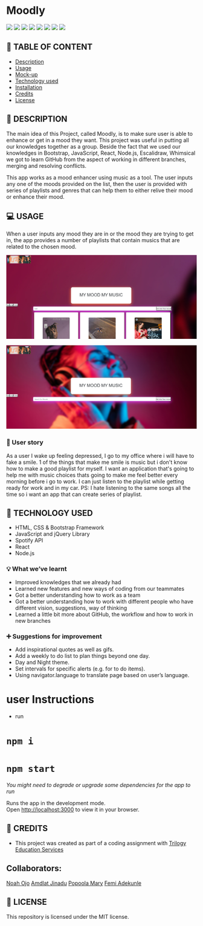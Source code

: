 # Moodly
![](https://img.shields.io/badge/html-HTML5-orange?logo=html5)
![](https://img.shields.io/badge/css-CSS3-%231572B6?logo=css3)
![](https://img.shields.io/badge/JavaScript-lightgrey?logo=javascript)
![](https://img.shields.io/badge/jQuery-0769AD?logo=jquery)
![](https://img.shields.io/badge/Bootstrap-563D7C?style=flat&logo=bootstrap&logoColor=white)
![](https://img.shields.io/github/license/senseilein/make-the-days-count)
![](https://img.shields.io/badge/React-61DAFB?logo=react&logoColor=white&style=flat)
![](https://img.shields.io/badge/Node.js-339933?logo=node.js&logoColor=white&style=flat)



## :triangular_flag_on_post: TABLE OF CONTENT
- [Description](#-description)
- [Usage](#-usage)
- [Mock-up](#-mock-up)
- [Technology used](#-technology-used)
- [Installation](#-installation)
- [Credits](#-credits)
- [License](#-license)

## :book: DESCRIPTION
The main idea of this Project, called Moodly, is to make sure user is able to enhance or get in a mood they want. This project was useful in putting all our knowledges together as a group.  Beside the fact that we used our knowledges in Bootstrap, JavaScript, React, Node.js, Escalidraw, Whimsical we got to learn GitHub from the aspect of working in different branches, merging and resolving conflicts.

This app works as a mood enhancer using music as a tool. The user inputs any one of the moods provided on the list, then the user is provided with series of playlists and genres that can help them to either relive their mood or enhance their mood.


## :computer: USAGE
When a user inputs any mood they are in or the mood they are trying to get in, the app provides a number of playlists that contain musics that are related to the chosen mood.

![alt text](public\Screenshot1.png)

![alt text](public\Screenshot2.png)

### :speech_balloon: User story
As a user
I wake up feeling depressed, I go to my office where i will have to fake a smile. 1 of the things that make me smile is music but i don't know how to make a good playlist for myself. I want an application that's going to help me with music choices thats going to make me feel better every morning before i go to work. I can just listen to the playlist while getting ready for work and in my car. PS: I hate listening to the same songs all the time so i want an app that can create series of playlist.


## :wrench: TECHNOLOGY USED
- HTML, CSS & Bootstrap Framework
- JavaScript and jQuery Library
- Spotify API
- React
- Node.js

### :bulb: What we’ve learnt
- Improved knowledges that we already had
- Learned new features and new ways of coding from our teammates
- Got a better understanding how to work as a team
- Got a better understanding how to work with different people who have different vision, suggestions, way of thinking
- Learned a little bit more about GitHub, the workflow and how to work in new branches

### :heavy_plus_sign: Suggestions for improvement
+ Add inspirational quotes as well as gifs.
+ Add a weekly to do list to plan things beyond one day.
+ Day and Night theme.
+ Set intervals for specific alerts (e.g. for to do items).
+ Using navigator.language to translate page based on user’s language.


# user Instructions

- run
# `npm i`
# `npm start`

*You might need to degrade or upgrade some dependencies for the app to run*

Runs the app in the development mode.\
Open [http://localhost:3000](http://localhost:3000) to view it in your browser.


## :speech_balloon: CREDITS
- This project was created as part of a coding assignment with [Trilogy Education Services](https://skillsforlife.edx.org/?utm_source=govuk)

## Collaborators:

[Noah Ojo](https://github.com/Kaystringscode)
[Amdlat Jinadu](https://github.com/amdalat1000000)
[Popoola Mary](https://github.com/olamaryse)
[Femi Adekunle](https://github.com/phemyx1)

## :scroll: LICENSE
This repository is licensed under the MIT license.
